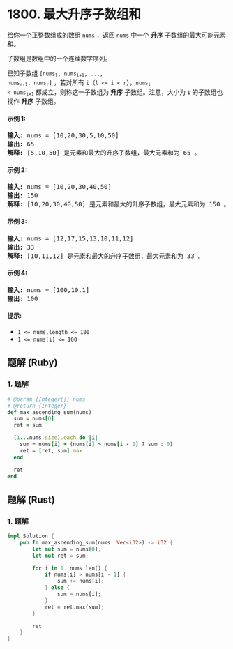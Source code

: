 # 1800. 最大升序子数组和
给你一个正整数组成的数组 `nums` ，返回 `nums` 中一个 **升序** 子数组的最大可能元素和。

子数组是数组中的一个连续数字序列。

已知子数组 <code>[nums<sub>l</sub>, nums<sub>l+1</sub>, ..., nums<sub>r-1</sub>, nums<sub>r</sub>]</code> ，若对所有 `i`（`l <= i < r`），<code>nums<sub>i</sub> < nums<sub>i+1</sub></code> 都成立，则称这一子数组为 **升序** 子数组。注意，大小为 `1` 的子数组也视作 **升序** 子数组。

#### 示例 1:
<pre>
<strong>输入:</strong> nums = [10,20,30,5,10,50]
<strong>输出:</strong> 65
<strong>解释:</strong> [5,10,50] 是元素和最大的升序子数组，最大元素和为 65 。
</pre>

#### 示例 2:
<pre>
<strong>输入:</strong> nums = [10,20,30,40,50]
<strong>输出:</strong> 150
<strong>解释:</strong> [10,20,30,40,50] 是元素和最大的升序子数组，最大元素和为 150 。
</pre>

#### 示例 3:
<pre>
<strong>输入:</strong> nums = [12,17,15,13,10,11,12]
<strong>输出:</strong> 33
<strong>解释:</strong> [10,11,12] 是元素和最大的升序子数组，最大元素和为 33 。
</pre>

#### 示例 4:
<pre>
<strong>输入:</strong> nums = [100,10,1]
<strong>输出:</strong> 100
</pre>

#### 提示:
* `1 <= nums.length <= 100`
* `1 <= nums[i] <= 100`

## 题解 (Ruby)

### 1. 题解
```Ruby
# @param {Integer[]} nums
# @return {Integer}
def max_ascending_sum(nums)
  sum = nums[0]
  ret = sum

  (1...nums.size).each do |i|
    sum = nums[i] + (nums[i] > nums[i - 1] ? sum : 0)
    ret = [ret, sum].max
  end

  ret
end
```

## 题解 (Rust)

### 1. 题解
```Rust
impl Solution {
    pub fn max_ascending_sum(nums: Vec<i32>) -> i32 {
        let mut sum = nums[0];
        let mut ret = sum;

        for i in 1..nums.len() {
            if nums[i] > nums[i - 1] {
                sum += nums[i];
            } else {
                sum = nums[i];
            }
            ret = ret.max(sum);
        }

        ret
    }
}
```
